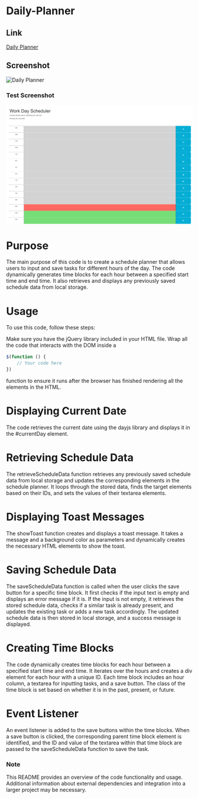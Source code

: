 # Daily-Planner

## Link

[Daily Planner](https://mwangir.github.io/daily-planner/)

## Screenshot

![Daily Planner](./images/Screenshot%201.gif)

### Test Screenshot

![Daily Planner](./images/Test%20Screenshot.png)

# Purpose

The main purpose of this code is to create a schedule planner that allows users to input and save tasks for different hours of the day. The code dynamically generates time blocks for each hour between a specified start time and end time. It also retrieves and displays any previously saved schedule data from local storage.

# Usage

To use this code, follow these steps:

Make sure you have the jQuery library included in your HTML file.
Wrap all the code that interacts with the DOM inside a

```Javascript
$(function () {
    // Your code here
})
```

function to ensure it runs after the browser has finished rendering all the elements in the HTML.

# Displaying Current Date

The code retrieves the current date using the dayjs library and displays it in the #currentDay element.

# Retrieving Schedule Data

The retrieveScheduleData function retrieves any previously saved schedule data from local storage and updates the corresponding elements in the schedule planner. It loops through the stored data, finds the target elements based on their IDs, and sets the values of their textarea elements.

# Displaying Toast Messages

The showToast function creates and displays a toast message. It takes a message and a background color as parameters and dynamically creates the necessary HTML elements to show the toast.

# Saving Schedule Data

The saveScheduleData function is called when the user clicks the save button for a specific time block. It first checks if the input text is empty and displays an error message if it is. If the input is not empty, it retrieves the stored schedule data, checks if a similar task is already present, and updates the existing task or adds a new task accordingly. The updated schedule data is then stored in local storage, and a success message is displayed.

# Creating Time Blocks

The code dynamically creates time blocks for each hour between a specified start time and end time. It iterates over the hours and creates a div element for each hour with a unique ID. Each time block includes an hour column, a textarea for inputting tasks, and a save button. The class of the time block is set based on whether it is in the past, present, or future.

# Event Listener

An event listener is added to the save buttons within the time blocks. When a save button is clicked, the corresponding parent time block element is identified, and the ID and value of the textarea within that time block are passed to the saveScheduleData function to save the task.

### Note

This README provides an overview of the code functionality and usage. Additional information about external dependencies and integration into a larger project may be necessary.
